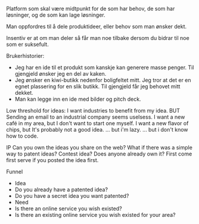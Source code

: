 Platform som skal være midtpunkt for de som har behov, de som har løsninger, og de som kan lage løsninger.

Man oppfordres til å dele produktideer, eller behov som man ønsker dekt. 

Insentiv er at om man deler så får man noe tilbake dersom du bidrar til noe som er suksefult. 

Brukerhistorier:

 - Jeg har en ide til et produkt som kanskje kan generere masse penger. Til gjengjeld ønsker jeg en del av kaken.
 - Jeg ønsker en kiwi-butikk nedenfor boligfeltet mitt. Jeg tror at det er en egnet plassering for en slik butikk. Til gjengjeld får jeg behovet mitt dekket.
 - Man kan legge inn en ide med bilder og pitch deck.

Low threshold for ideas:
I want industries to benefit from my idea. BUT Sending an email to an industrial company seems uselsess.
I want a new café in my area, but I don't want to start one myself. 
I want a new flavor of chips, but It's probably not a good idea. 
... but i'm lazy. 
... but i don't know how to code.

IP
Can you own the ideas you share on the web?
What if there was a simple way to patent ideas?
Contest idea? Does anyone already own it? 
First come first serve if you posted the idea first.


Funnel

- Idea
 - Do you already have a patented idea?
 - Do you have a secret idea you want patented?
- Need
 - Is there an online service you wish existed?
 - Is there an existing online service you wish existed for your area? 




